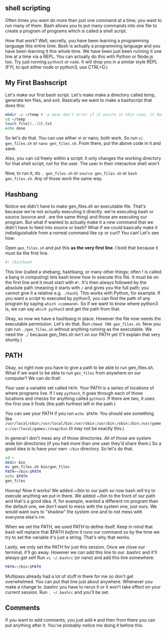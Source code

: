 ## shell scripting

Often times you want do more than just one command at a time; you want to run many of them. Bash allows you to put many commands into one file to create a program of programs which is called a shell script.

How that work? Well, secretly, you have been learning a programming language this entire time. Bash is actually a programming language and you have been learning it this whole time. We have been just been running it one line at a time via a REPL. You can actually do this with Python or Node.js too. Try just running `python3` or `node`. It will drop you in a similar style REPL (FYI, to quit either node or python3, use CTRL+D.)

## My First Bashscript

Let's make our first bash script. Let's make make a directory called temp, generate ten files, and exit. Basically we want to make a bashscript that does this:

```bash
mkdir -p ~/temp # -p mean don't error if it exists in this case, it does other things too
cd ~/temp
touch file{1..10}.txt
echo done
```

So let's do that. You can use either vi or nano, both work. So run `vi gen_files.sh` or `nano gen_files.sh`. From there, put the above code in it and save.

Also, you can cd freely within a script: it only changes the working directory for that shell script, not for the user. The user in their interactive shell won't

Now, to run it, do `. gen_files.sh` or `source gen_files.sh` or `bash gen_files.sh`. Any of those work the same way.

## Hashbang

Notice we didn't have to make gen_files.sh an executable file. That's because we're not actually executing it directly: we're executing bash or source (source and . are the same thing) and those are executing our program. But what if wanted to actually make it a new command that we didn't have to feed into source or bash? What if we could basically make it indistiguishable from a normal command like cp or curl? You can! Let's see how.

Open `gen_files.sh` and put this **as the very first line**. I bold that because it must be the first line.

```bash
#! /bin/bash
```

This line (called a shebang, hashbang, or many other things; often ! is called a bang in computing) lets bash know how to execute this file. It must be on the first line and it must start with `#!`. It's then always followed by the absolute path (meaning it starts with `/` and gives you the full path; you cannot give it a relative e.g. `./bash`). This works with Python, for example. If you want a script to executed by python3, you can find the path of any program by saying `which <command>`. So if we want to know where python3 is, we can say `which python3` and get the path from that.

Okay, so now we have a hashbang in place. However the file now needs the executable permission. Let's do that. Run `chmod 700 gen_files.sh`. Now you can run `./gen_files.sh` without anything running as the executable. We need the `./` because gen_files.sh isn't on our PATH yet (I'll explain that very shortly.)

## PATH

Okay, so right now you have to give a path to be able to run gen_files.sh. What if we want to be able to run `gen_files` from anywhere on our computer? We can do that!

Your user a variable set called `PATH`. Your PATH is a series of locations of where programs live. If I say `python3`, it goes through each of those locations and checks for anything called `python3`. If there are two, it uses the first one it finds (the path furthest left in the path.)

You can see your PATH if you run `echo $PATH`. You should see something like `/usr/local/sbin:/usr/local/bin:/usr/sbin:/usr/bin:/sbin:/bin:/usr/games:/usr/local/games:/snap/bin` (it may not be exactly this.)

In general I don't mess any of those directories. All of those are system wide bin directories (if you had more than one user they'd share them.)
So a good idea is to have your own `~/bin` directory. So let's do that.

```bash
cd ~
mkdir bin
mv gen_files.sh bin/gen_files
PATH=~/bin:$PATH
echo $PATH
gen_files
```

Hooray! Now it works! We added ~/bin to our path so now bash will try to execute anything we put in there. We added ~/bin to the front of our path and that's a good idea. If, for example, wanted a different rm program than the default one, we don't want to mess with the system one, just ours. We would want ours to "shadow" the system one and to not mess with everyone else's rm.

When we set the PATH, we used PATH to define itself. Keep in mind that bash will replace that \$PATH _before_ it runs our command so by the time we try to set the variable it's just a string. That's why that works.

Lastly, we only set the PATH for just this session. Once we close our terminal, it'll go away. However we can add this line to our .bashrc and it'll always get set! Run `vi ~/.bashrc` (or nano) and add this line somewhere:

```bash
PATH=~/bin:$PATH
```

Multipass already had a lot of stuff in there for me so don't get overwhelmed. You can put that line just about anywhere. Whenever you make a change to .bashrc you have to rerun it or it won't take effect on your current session. Run `. ~/.bashrc` and you'll be set.

## Comments

If you want to add comments, you just add `#` and then from there you can put anything after it. You've probably notice me doing it before this.
